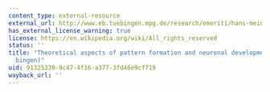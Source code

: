 ```yaml
---
content_type: external-resource
external_url: http://www.eb.tuebingen.mpg.de/research/emeriti/hans-meinhardt/home.html
has_external_license_warning: true
license: https://en.wikipedia.org/wiki/All_rights_reserved
status: ''
title: "Theoretical aspects of pattern formation and neuronal development (MPI T\xFC\
  bingen)"
uid: 91325339-9c47-4f16-a377-3fd46e9cf719
wayback_url: ''
---
```


